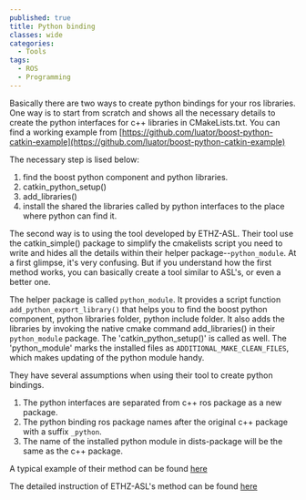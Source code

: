 ```yaml
---
published: true
title: Python binding
classes: wide
categories:
  - Tools
tags:
  - ROS
  - Programming
---
```


Basically there are two ways to create python bindings for your ros libraries.
One way is to start from scratch and shows all the necessary details to create the python interfaces for c++ libraries in CMakeLists.txt.
You can find a working example from [https://github.com/luator/boost-python-catkin-example](https://github.com/luator/boost-python-catkin-example)

The necessary step is lised below:
1. find the boost python component and python libraries.
2. catkin_python_setup()
3. add_libraries()
4. install the shared the libraries called by python interfaces to the place where python can find it.   


The second way is to using the tool developed by ETHZ-ASL.
Their tool use the catkin_simple() package to simplify the cmakelists script you need to write and hides all the details within
their helper package--`python_module`.  At a first glimpse, it's very confusing. But if you understand how the first method works, you can
basically create a tool similar to ASL's, or even a better one.

The helper package is called `python_module`. It provides a script function `add_python_export_library()` that helps you to find
the boost python component, python libraries folder, python include folder.  It also adds the libraries by invoking the
native cmake command add_libraries() in their `python_module` package. The 'catkin_python_setup()' is called as well.
The 'python_module' marks the installed files as `ADDITIONAL_MAKE_CLEAN_FILES`, which makes updating of the python module handy.

They have several assumptions when using their tool to create python bindings.
1. The python interfaces are separated from c++ ros package as a new package.
2. The python binding ros package names after the original c++ package with a suffix `_python`.
3. The name of the installed python module in dists-package will be the same as the c++ package.

A typical example of their method can be found [here](https://github.com/ethz-asl/Schweizer-Messer/tree/master/sm_python)

The detailed instruction of ETHZ-ASL's method can be found [here](https://github.com/ethz-asl/programming_guidelines/wiki/Adding-python-bindings-to-your-cpp-catkin-package)

